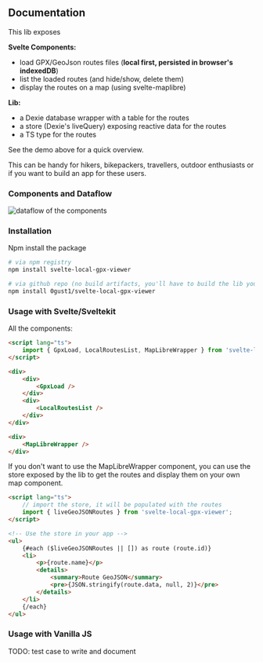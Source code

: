 ## Documentation

This lib exposes

**Svelte Components:**

- load GPX/GeoJson routes files (**local first, persisted in browser's indexedDB**)
- list the loaded routes (and hide/show, delete them)
- display the routes on a map (using svelte-maplibre)

**Lib:**

- a Dexie database wrapper with a table for the routes
- a store (Dexie's liveQuery) exposing reactive data for the routes
- a TS type for the routes

See the demo above for a quick overview.

This can be handy for hikers, bikepackers, travellers, outdoor enthusiasts or if you want to build an app for these users.

### Components and Dataflow

<img alt="dataflow of the components" src="dataflow.excalidraw.svg">

### Installation

Npm install the package

```bash
# via npm registry
npm install svelte-local-gpx-viewer

# via github repo (no build artifacts, you'll have to build the lib yourself)
npm install 0gust1/svelte-local-gpx-viewer
```

### Usage with Svelte/Sveltekit

All the components:

```html
<script lang="ts">
	import { GpxLoad, LocalRoutesList, MapLibreWrapper } from 'svelte-local-gpx-viewer';
</script>

<div>
	<div>
		<GpxLoad />
	</div>
	<div>
		<LocalRoutesList />
	</div>
</div>

<div>
	<MapLibreWrapper />
</div>
```

If you don't want to use the MapLibreWrapper component, you can use the store exposed by the lib to get the routes and display them on your own map component.

```html
<script lang="ts">
	// import the store, it will be populated with the routes
	import { liveGeoJSONRoutes } from 'svelte-local-gpx-viewer';
</script>

<!-- Use the store in your app -->
<ul>
	{#each ($liveGeoJSONRoutes || []) as route (route.id)}
	<li>
		<p>{route.name}</p>
		<details>
			<summary>Route GeoJSON</summary>
			<pre>{JSON.stringify(route.data, null, 2)}</pre>
		</details>
	</li>
	{/each}
</ul>
```

### Usage with Vanilla JS

TODO: test case to write and document
